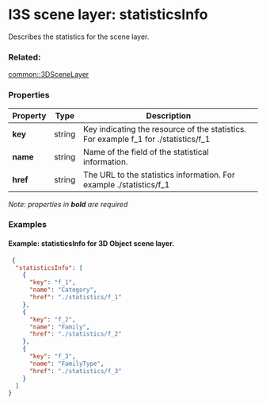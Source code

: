 # I3S scene layer: statisticsInfo

Describes the statistics for the scene layer.

### Related:

[common::3DSceneLayer](3DSceneLayer.md)
### Properties

| Property | Type | Description |
| --- | --- | --- |
| **key** | string | Key indicating the resource of the statistics. For example f_1 for  ./statistics/f_1 |
| **name** | string | Name of the field of the statistical information. |
| **href** | string | The URL to the statistics information. For example ./statistics/f_1 |

*Note: properties in **bold** are required*

### Examples 

#### Example: statisticsInfo for 3D Object scene layer. 

```json
 {
  "statisticsInfo": [
    {
      "key": "f_1",
      "name": "Category",
      "href": "./statistics/f_1"
    },
    {
      "key": "f_2",
      "name": "Family",
      "href": "./statistics/f_2"
    },
    {
      "key": "f_3",
      "name": "FamilyType",
      "href": "./statistics/f_3"
    }
  ]
} 
```

